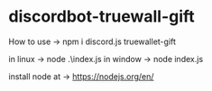 # discordbot-truewall-gift

How to use -> npm i discord.js truewallet-gift

in linux -> node .\index.js
in window -> node index.js

install node at -> https://nodejs.org/en/
